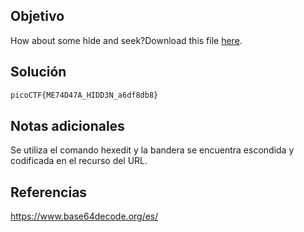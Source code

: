 ## Objetivo
How about some hide and seek?Download this file [here](https://artifacts.picoctf.net/c_titan/6/unknown.zip).

## Solución

``` bash
picoCTF{ME74D47A_HIDD3N_a6df8db8}

```

## Notas adicionales
Se utiliza el comando hexedit y la bandera se encuentra escondida y codificada en el recurso del URL.

## Referencias
https://www.base64decode.org/es/